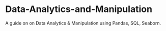# Data-Analytics-and-Manipulation
A guide on on Data Analytics &amp; Manipulation using Pandas, SQL, Seaborn.
